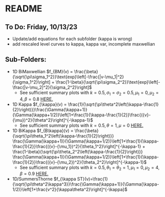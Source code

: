 # README

## To Do: Friday, 10/13/23
- Update/add equations for each subfolder (kappa is wrong)
- add rescaled level curves to kappa, kappa var, incomplete maxwellian


## Sub-Folders:
- 1D BiMaxwellian $f_{BM}(v) = \frac{\beta}{\sqrt{\pi\sigma_1^2}}\text{exp}\left[-\frac{|v-\mu_1|^2}{\sigma_1^2}\right] + \frac{1-\beta}{\sqrt{\pi\sigma_2^2}}\text{exp}\left[-\frac{|v-\mu_2|^2}{\sigma_2^2}\right]$
    - See sufficient summary plots with $k=0.5, \sigma_1=\sigma_2=0.5, \mu_1=0, \mu_2=4, \beta=0.8$ [HERE.](https://github.com/gracecmatt/Plasma_Instabilities/tree/main/Active_Subspaces/1D/BiMaxwellian/README.md)
- 1D Kappa $f_{\kappa}(v) = \frac{1}{\sqrt{\pi\theta^2\left(\kappa-\frac{1}{2}\right)}}\frac{\Gamma(\kappa+1)}{\Gamma(\kappa+1/2)}\left[1+\frac{1}{\kappa-\frac{1}{2}}\frac{({v}-{\mu})^2}{\theta^2}\right]^{-\kappa-1}$
    - See sufficient summary plots with $k=0.5, \theta=1, \mu=0$ [HERE.](https://github.com/gracecmatt/Plasma_Instabilities/tree/main/Active_Subspaces/1D/Kappa/README.md)
- 1D BiKappa $f_{B\kappa}(v) = \frac{\beta}{\sqrt{\pi\theta_1^2\left(\kappa-\frac{1}{2}\right)}} \frac{\Gamma(\kappa+1)}{\Gamma(\kappa+1/2)}\left[1+\frac{1}{\kappa-\frac{1}{2}}\frac{({v}-{\mu_1})^2}{\theta_1^2}\right]^{-\kappa-1} + \frac{1-\beta}{\sqrt{\pi\theta_2^2\left(\kappa-\frac{1}{2}\right)}}   \frac{\Gamma(\kappa+1)}{\Gamma(\kappa+1/2)}\left[1+\frac{1}{\kappa-\frac{1}{2}}\frac{({v}-{\mu_2})^2}{\theta_2^2}\right]^{-\kappa-1}$
    - See sufficient summary plots with $k=0.5, \theta_1=\theta_2=1, \mu_1=0, \mu_2=4, \beta=0.9$ [HERE.](https://github.com/gracecmatt/Plasma_Instabilities/blob/main/Active_Subspaces/1D/BiKappa/README.md)
- 1D/SummersThorne $f_{\kappa ST}(v)=\frac{1}{\sqrt{\pi\theta^2\kappa^3}}\frac{\Gamma(\kappa+1)}{\Gamma(\kappa-1/2)}\left[1+\frac{v^2}{\kappa\theta^2}\right]^{-\kappa}$


